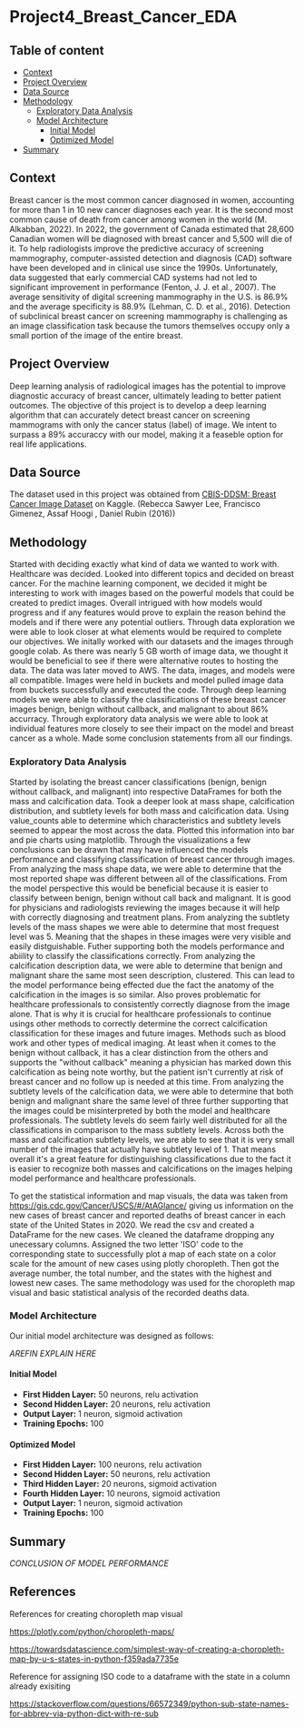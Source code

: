 # Project4_Breast_Cancer_EDA

## Table of content

- [Context](#context)
- [Project Overview](#project-overview)
- [Data Source](#data-source)
- [Methodology](#methodology)
  - [Exploratory Data Analysis](#exploratory-data-analysis)
  - [Model Architecture](#model-architecture)
    - [Initial Model](#initial-model)
    - [Optimized Model](#optimized-model)
- [Summary](#summary)


## Context

Breast cancer is the most common cancer diagnosed in women, accounting for more than 1 in 10 new cancer diagnoses each year. It is the second most common cause of death from cancer among women in the world (M. Alkabban, 2022). In 2022, the government of Canada estimated that 28,600 Canadian women will be diagnosed with breast cancer and 5,500 will die of it. To help radiologists improve the predictive accuracy of screening mammography, computer-assisted detection and diagnosis (CAD) software have been developed and in clinical use since the 1990s. Unfortunately, data suggested that early commercial CAD systems had not led to significant improvement in performance (Fenton, J. J. et al., 2007). The average sensitivity of digital screening mammography in the U.S. is 86.9% and the average specificity is 88.9% (Lehman, C. D. et al., 2016). Detection of subclinical breast cancer on screening mammography is challenging as an image classification task because the tumors themselves occupy only a small portion of the image of the entire breast.

## Project Overview

Deep learning analysis of radiological images has the potential to improve diagnostic accuracy of breast cancer, ultimately leading to better patient outcomes. The objective of this project is to develop a deep learning algorithm that can accurately detect breast cancer on screening mammograms with only the cancer status (label) of image. We intent to surpass a 89% accuraccy with our model, making it a feaseble option for real life applications. 

## Data Source

The dataset used in this project was obtained from [CBIS-DDSM: Breast Cancer Image Dataset](https://www.kaggle.com/datasets/awsaf49/cbis-ddsm-breast-cancer-image-dataset/data) on Kaggle. (Rebecca Sawyer Lee, Francisco Gimenez, Assaf Hoogi , Daniel Rubin  (2016))


## Methodology

Started with deciding exactly what kind of data we wanted to work with. Healthcare was decided. Looked into different topics and decided on breast cancer. For the machine learning component, we decided it might be interesting to work with images based on the powerful models that could be created to predict images. Overall intrigued with how models would progress and if any features would prove to explain the reason behind the models and if there were any potential outliers. Through data exploration we were able to look closer at what elements would be required to complete our objectives. We initally worked with our datasets and the images through google colab. As there was nearly 5 GB worth of image data, we thought it would be beneficial to see if there were alternative routes to hosting the data. The data was later moved to AWS. The data, images, and models were all compatible. Images were held in buckets and model pulled image data from buckets successfully and executed the code. Through deep learning models we were able to classify the classifications of these breast cancer images benign, benign without callback, and malignant to about 86% accurracy. Through exploratory data analysis we were able to look at individual features more closely to see their impact on the model and breast cancer as a whole. Made some conclusion statements from all our findings.

### Exploratory Data Analysis

Started by isolating the breast cancer classifications (benign, benign without callback, and malignant) into respective DataFrames for both the mass and calcification data. Took a deeper look at mass shape, calcification distribution, and subtlety levels for both mass and calcification data. Using value_counts able to determine which characteristics and subtlety levels seemed to appear the most across the data. Plotted this information into bar and pie charts using matplotlib. Through the visualizations a few conclusions can be drawn that may have influenced the models performance and classifying classification of breast cancer through images. From analyzing the mass shape data, we were able to determine that the most reported shape was different between all of the classifications. From the model perspective this would be beneficial because it is easier to classify between benign, benign without call back and malignant. It is good for physicians and radiologists reviewing the images because it will help with correctly diagnosing and treatment plans. From analyzing the subtlety levels of the mass shapes we were able to determine that most frequest level was 5. Meaning that the shapes in these images were very visible and easily distguishable. Futher supporting both the models performance and abiility to classify the classifications correctly. From analyzing the calcification description data, we were able to determine that benign and malignant share the same most seen description, clustered. This can lead to the model performance being effected due the fact the anatomy of the calcification in the images is so similar. Also proves problematic for healthcare professionals to consistently correctly diagnose from the image alone. That is why it is crucial for healthcare professionals to continue usings other methods to correctly determine the correct calcification classification for these images and future images. Methods such as blood work and other types of medical imaging. At least when it comes to the benign without callback, it has a clear distinction from the others and supports the "without callback" meaning a physician has marked down this calcification as being note worthy, but the patient isn't currently at risk of breast cancer and no follow up is needed at this time. From analyzing the subtlety levels of the calcification data, we were able to determine that both benign and malignant share the same level of three further supporting that the images could be misinterpreted by both the model and healthcare professionals. The subtlety levels do seem fairly well distributed for all the classifications in comparison to the mass subtlety levels. Across both the mass and calcification subtlety levels, we are able to see that it is very small number of the images that actually have subtlety level of 1. That means overall it's a great feature for distinguishing classifications due to the fact it is easier to recognize both masses and calcifications on the images helping model performance and healthcare professionals. 

To get the statistical information and map visuals, the data was taken from https://gis.cdc.gov/Cancer/USCS/#/AtAGlance/ giving us information on the new cases of breast cancer and reported deaths of breast cancer in each state of the United States in 2020. We read the csv and created a DataFrame for the new cases. We cleaned the dataframe dropping any unecessary columns. Assigned the two letter 'ISO' code to the corresponding state to successfully plot a map of each state on a color scale for the amount of new cases using plotly choropleth. Then got the average number, the total number, and the states with the highest and lowest new cases. The same methodology was used for the choropleth map visual and basic statistical analysis of the recorded deaths data. 

### Model Architecture

Our initial model architecture was designed as follows:

*AREFIN EXPLAIN HERE*

#### Initial Model

- **First Hidden Layer:** 50 neurons, relu activation
- **Second Hidden Layer:** 20 neurons, relu activation
- **Output Layer:** 1 neuron, sigmoid activation
- **Training Epochs:** 100

#### Optimized Model

- **First Hidden Layer:** 100 neurons, relu activation
- **Second Hidden Layer:** 50 neurons, relu activation
- **Third Hidden Layer:** 20 neurons, sigmoid activation
- **Fourth Hidden Layer:** 10 neurons, sigmoid activation
- **Output Layer:** 1 neuron, sigmoid activation
- **Training Epochs:** 100

## Summary

*CONCLUSION OF MODEL PERFORMANCE*

## References

References for creating choropleth map visual

https://plotly.com/python/choropleth-maps/

https://towardsdatascience.com/simplest-way-of-creating-a-choropleth-map-by-u-s-states-in-python-f359ada7735e

Reference for assigning ISO code to a dataframe with the state in a column already exisiting

https://stackoverflow.com/questions/66572349/python-sub-state-names-for-abbrev-via-python-dict-with-re-sub
